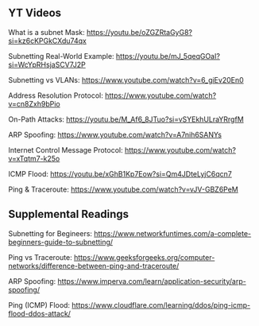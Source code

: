 ## YT Videos

What is a subnet Mask: https://youtu.be/oZGZRtaGyG8?si=kz6cKPGkCXdu74qx

Subnetting Real-World Example: https://youtu.be/mJ_5qeqGOaI?si=WcYpRHsjaSCV7J2P

Subnetting vs VLANs: https://www.youtube.com/watch?v=6_giEv20En0

Address Resolution Protocol: https://www.youtube.com/watch?v=cn8Zxh9bPio

On-Path Attacks: https://youtu.be/M_Af6_8JTuo?si=vSYEkhULraYRrgfM

ARP Spoofing: https://www.youtube.com/watch?v=A7nih6SANYs

Internet Control Message Protocol: https://www.youtube.com/watch?v=xTqtm7-k25o

ICMP Flood: https://youtu.be/xGhB1Kp7Eow?si=Qm4JDteLyjC6qcn7

Ping & Traceroute: https://www.youtube.com/watch?v=vJV-GBZ6PeM



## Supplemental Readings

Subnetting for Begineers: https://www.networkfuntimes.com/a-complete-beginners-guide-to-subnetting/

Ping vs Traceroute: https://www.geeksforgeeks.org/computer-networks/difference-between-ping-and-traceroute/

ARP Spoofing: https://www.imperva.com/learn/application-security/arp-spoofing/

Ping (ICMP) Flood: https://www.cloudflare.com/learning/ddos/ping-icmp-flood-ddos-attack/


